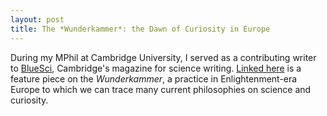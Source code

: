 ```yaml
---
layout: post
title: The *Wunderkammer*: the Dawn of Curiosity in Europe
---
```



During my MPhil at Cambridge University, I served as a contributing writer to [BlueSci](http://www.bluesci.co.uk/), Cambridge's magazine for science writing. [Linked here](https://hwaymentsteele.github.io/images/wunderkammer.pdf) is a feature piece on the *Wunderkammer*, a practice in Enlightenment-era Europe to which we can trace many current philosophies on science and curiosity.
